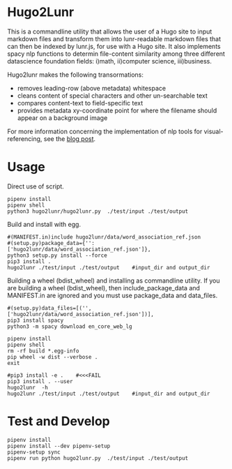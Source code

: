 # Hugo2Lunr

This is a commandline utility that allows the user of a Hugo site to input markdown files and transform them into lunr-readable markdown files that can then be indexed by lunr.js, for use with a Hugo site.  It also implements spacy nlp functions to determin file-content similarity among three different datascience foundation fields: i)math, ii)computer science, iii)business.

Hugo2lunr makes the following transormations:

* removes leading-row (above metadata) whitespace
* cleans content of special characters and other un-searchable text
* compares content-text to field-specific text
* provides metadata xy-coordinate point for where the filename should appear on a background image

For more information concerning the implementation of nlp tools for visual-referencing, see the [blog post](?).



# Usage

Direct use of script.

```
pipenv install
pipenv shell
python3 hugo2lunr/hugo2lunr.py  ./test/input ./test/output
```

Build and install with egg.

```
#(MANIFEST.in)include hugo2lunr/data/word_association_ref.json
#(setup.py)package_data={'': ['hugo2lunr/data/word_association_ref.json']},
python3 setup.py install --force
pip3 install .
hugo2lunr ./test/input ./test/output    #input_dir and output_dir
```

Building a wheel (bdist_wheel) and installing as commandline utility.  If you are building a wheel (bdist_wheel), then include_package_data and MANIFEST.in are ignored and you must use package_data and data_files.

```
#(setup.py)data_files=[('',['hugo2lunr/data/word_association_ref.json'])],
pip3 install spacy
python3 -m spacy download en_core_web_lg

pipenv install
pipenv shell
rm -rf build *.egg-info
pip wheel -w dist --verbose .
exit

#pip3 install -e .    #<<<FAIL
pip3 install . --user
hugo2lunr  -h
hugo2lunr ./test/input ./test/output    #input_dir and output_dir
```



# Test and Develop

```
pipenv install
pipenv install --dev pipenv-setup
pipenv-setup sync
pipenv run python hugo2lunr.py  ./test/input ./test/output
```